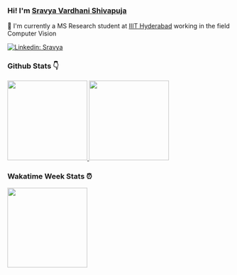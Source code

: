 

### Hi! I'm [Sravya Vardhani Shivapuja](https://github.com/svshivapuja)

:bust_in_silhouette: I'm currently a MS Research student at [IIIT Hyderabad](https://www.iiit.ac.in) working in the field Computer Vision

[![Linkedin: Sravya](https://img.shields.io/badge/LinkedIn-Sravya%20vardhani-blue?style=flat-square&logo=Linkedin&logoColor=white&link=https://www.linkedin.com/in/svshivapuja/)](https://www.linkedin.com/in/svshivapuja/)

### Github Stats :point_down:

<a href="https://github.com/svshivapuja">
  <img height="180em" src="https://github-readme-stats-eight-theta.vercel.app/api?username=svshivapuja&show_icons=true&theme=dracula&include_all_commits=true&count_private=true"/>
  <img height="180em" src="https://github-readme-stats-eight-theta.vercel.app/api/top-langs/?username=svshivapuja&langs_count=8&theme=dracula&count_private=true"/>
</a>

### Wakatime Week Stats :alarm_clock:

 <a href="https://github.com/ks716">
    <img height="180em" src="https://github-readme-stats.vercel.app/api/wakatime?username=svshivapuja&theme=dracula"/>
</a>

